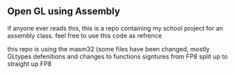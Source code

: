 Open GL using Assembly
------------------------
if anyone ever reads this, this is a repo containing my school project for an assembly class.
feel free to use this code as refrence

this repo is using the masm32 (some files have been changed, mostly GLtypes defenitions and changes to functions signtures from FP8 split up to straight up FP8
